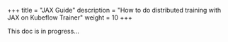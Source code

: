 +++
title = "JAX Guide"
description = "How to do distributed training with JAX on Kubeflow Trainer"
weight = 10
+++

This doc is in progress...
